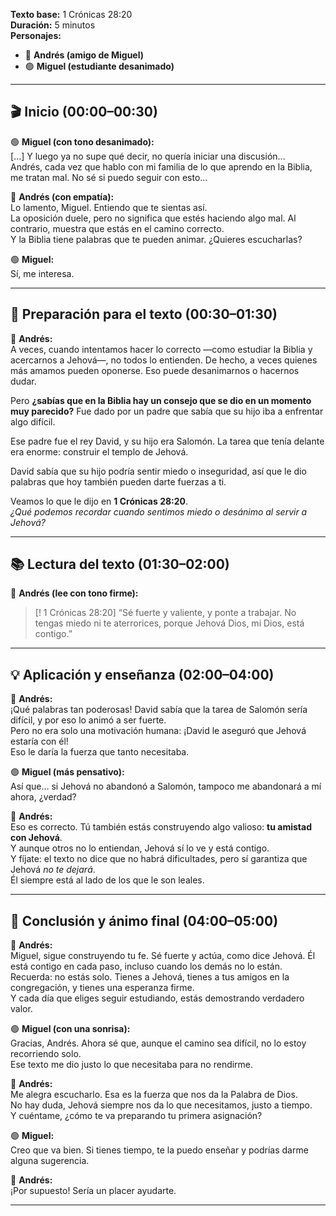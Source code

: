 **Texto base:** 1 Crónicas 28:20  
**Duración:** 5 minutos  
**Personajes:**  
- 🔵 **Andrés (amigo de Miguel)**  
- 🟢 **Miguel (estudiante desanimado)**

---

## 🎬 Inicio (00:00–00:30)

🟢 **Miguel (con tono desanimado):**  
[...] Y luego ya no supe qué decir, no quería iniciar una discusión...  
Andrés, cada vez que hablo con mi familia de lo que aprendo en la Biblia, me tratan mal. No sé si puedo seguir con esto…

🔵 **Andrés (con empatía):**  
Lo lamento, Miguel. Entiendo que te sientas así.  
La oposición duele, pero no significa que estés haciendo algo mal. Al contrario, muestra que estás en el camino correcto.  
Y la Biblia tiene palabras que te pueden animar. ¿Quieres escucharlas?

🟢 **Miguel:**  
Sí, me interesa.

---

## 📖 Preparación para el texto (00:30–01:30)

🔵 **Andrés:**  
A veces, cuando intentamos hacer lo correcto —como estudiar la Biblia y acercarnos a Jehová—, no todos lo entienden. 
De hecho, a veces quienes más amamos pueden oponerse. Eso puede desanimarnos o hacernos dudar.  

Pero **¿sabías que en la Biblia hay un consejo que se dio en un momento muy parecido?** 
Fue dado por un padre que sabía que su hijo iba a enfrentar algo difícil.

Ese padre fue el rey David, y su hijo era Salomón. 
La tarea que tenía delante era enorme: construir el templo de Jehová.  

David sabía que su hijo podría sentir miedo o inseguridad, así que le dio palabras que hoy también pueden darte fuerzas a ti.

Veamos lo que le dijo en **1 Crónicas 28:20**.  
*¿Qué podemos recordar cuando sentimos miedo o desánimo al servir a Jehová?*

---

## 📚 Lectura del texto (01:30–02:00)

🔵 **Andrés (lee con tono firme):**  
> [! 1 Crónicas 28:20]
> “Sé fuerte y valiente, y ponte a trabajar. No tengas miedo ni te aterrorices, porque Jehová Dios, mi Dios, está contigo.”

---

## 💡 Aplicación y enseñanza (02:00–04:00)

🔵 **Andrés:**  
¡Qué palabras tan poderosas! David sabía que la tarea de Salomón sería difícil, y por eso lo animó a ser fuerte.  
Pero no era solo una motivación humana: ¡David le aseguró que Jehová estaría con él!  
Eso le daría la fuerza que tanto necesitaba.

🟢 **Miguel (más pensativo):**  
Así que… si Jehová no abandonó a Salomón, tampoco me abandonará a mí ahora, ¿verdad?

🔵 **Andrés:**  
Eso es correcto. Tú también estás construyendo algo valioso: **tu amistad con Jehová**.  
Y aunque otros no lo entiendan, Jehová sí lo ve y está contigo.  
Y fíjate: el texto no dice que no habrá dificultades, pero sí garantiza que Jehová *no te dejará*.  
Él siempre está al lado de los que le son leales.

---

## 🏁 Conclusión y ánimo final (04:00–05:00)

🔵 **Andrés:**  
Miguel, sigue construyendo tu fe. Sé fuerte y actúa, como dice Jehová. Él está contigo en cada paso, incluso cuando los demás no lo están.  
Recuerda: no estás solo. Tienes a Jehová, tienes a tus amigos en la congregación, y tienes una esperanza firme.  
Y cada día que eliges seguir estudiando, estás demostrando verdadero valor.

🟢 **Miguel (con una sonrisa):**  
Gracias, Andrés. Ahora sé que, aunque el camino sea difícil, no lo estoy recorriendo solo.  
Ese texto me dio justo lo que necesitaba para no rendirme.

🔵 **Andrés:**  
Me alegra escucharlo. Esa es la fuerza que nos da la Palabra de Dios.  
No hay duda, Jehová siempre nos da lo que necesitamos, justo a tiempo.  
Y cuéntame, ¿cómo te va preparando tu primera asignación?

🟢 **Miguel:**  
Creo que va bien. Si tienes tiempo, te la puedo enseñar y podrías darme alguna sugerencia.

🔵 **Andrés:**  
¡Por supuesto! Sería un placer ayudarte.

---
